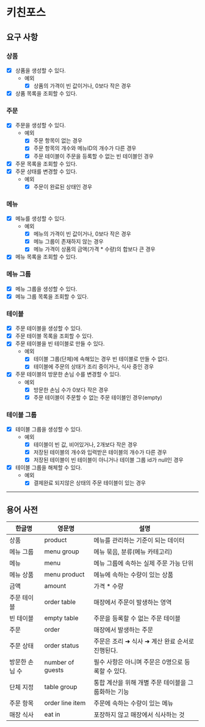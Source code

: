 # 키친포스

## 요구 사항

### 상품

- [x] 상품을 생성할 수 있다.
    - 예외
        - [x] 상품의 가격이 빈 값이거나, 0보다 작은 경우
- [x] 상품 목록을 조회할 수 있다.

### 주문

- [x] 주문을 생성할 수 있다.
    - 예외
        - [x] 주문 항목이 없는 경우
        - [x] 주문 항목의 개수와 메뉴ID의 개수가 다른 경우
        - [x] 주문 테이블이 주문을 등록할 수 없는 빈 테이블인 경우
- [x] 주문 목록을 조회할 수 있다.
- [x] 주문 상태를 변경할 수 있다.
    - 예외
        - [x] 주문이 완료된 상태인 경우

### 메뉴

- [x] 메뉴를 생성할 수 있다.
    - 예외
        - [x] 메뉴의 가격이 빈 값이거나, 0보다 작은 경우
        - [x] 메뉴 그룹이 존재하지 않는 경우
        - [x] 메뉴 가격이 상품의 금액(가격 * 수량)의 합보다 큰 경우
- [x] 메뉴 목록을 조회할 수 있다.

### 메뉴 그룹

- [x] 메뉴 그룹을 생성할 수 있다.
- [x] 메뉴 그룹 목록을 조회할 수 있다.

### 테이블

- [x] 주문 테이블을 생성할 수 있다.
- [x] 주문 테이블 목록을 조회할 수 있다.
- [x] 주문 테이블을 빈 테이블로 만들 수 있다.
    - 예외
        - [x] 테이블 그룹(단체)에 속해있는 경우 빈 테이블로 만들 수 없다.
        - [x] 테이블에 주문의 상태가 조리 중이거나, 식사 중인 경우
- [x] 주문 테이블의 방문한 손님 수를 변경할 수 있다.
    - 예외
        - [x] 방문한 손님 수가 0보다 작은 경우
        - [x] 주문 테이블이 주문할 수 없는 주문 테이블인 경우(empty)

### 테이블 그룹

- [x] 테이블 그룹을 생성할 수 있다.
    - 예외
        - [x] 테이블이 빈 값, 비어있거나, 2개보다 작은 경우
        - [x] 저장된 테이블의 개수와 입력받은 테이블의 개수가 다른 경우
        - [x] 저장된 테이블이 빈 테이블이 아니거나 테이블 그룹 id가 null인 경우
- [x] 테이블 그룹을 해체할 수 있다.
    - 예외
        - [x] 결제완료 되지않은 상태의 주문 테이블이 있는 경우

<hr>

## 용어 사전

| 한글명      | 영문명              | 설명                            |
|----------|------------------|-------------------------------|
| 상품       | product          | 메뉴를 관리하는 기준이 되는 데이터           |
| 메뉴 그룹    | menu group       | 메뉴 묶음, 분류(메뉴 카테고리)            |
| 메뉴       | menu             | 메뉴 그룹에 속하는 실제 주문 가능 단위        |
| 메뉴 상품    | menu product     | 메뉴에 속하는 수량이 있는 상품             |
| 금액       | amount           | 가격 * 수량                       |
| 주문 테이블   | order table      | 매장에서 주문이 발생하는 영역              |
| 빈 테이블    | empty table      | 주문을 등록할 수 없는 주문 테이블           |
| 주문       | order            | 매장에서 발생하는 주문                  |
| 주문 상태    | order status     | 주문은 조리 ➜ 식사 ➜ 계산 완료 순서로 진행된다. |
| 방문한 손님 수 | number of guests | 필수 사항은 아니며 주문은 0명으로 등록할 수 있다. |
| 단체 지정    | table group      | 통합 계산을 위해 개별 주문 테이블을 그룹화하는 기능 |
| 주문 항목    | order line item  | 주문에 속하는 수량이 있는 메뉴             |
| 매장 식사    | eat in           | 포장하지 않고 매장에서 식사하는 것           |
